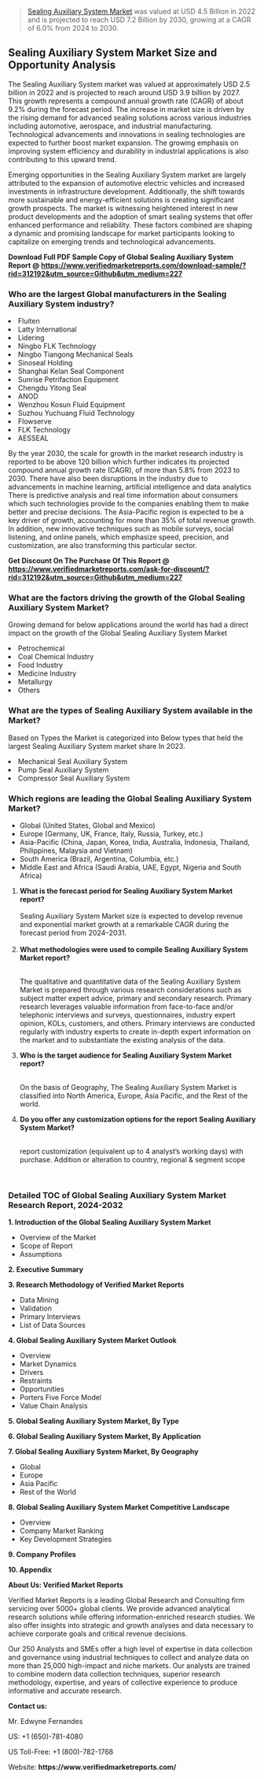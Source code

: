 <blockquote><p><p><a href="https://www.verifiedmarketreports.com/download-sample/?rid=312192&utm_source=Github&utm_medium=227" target="_blank">Sealing Auxiliary System Market</a> was valued at USD 4.5 Billion in 2022 and is projected to reach USD 7.2 Billion by 2030, growing at a CAGR of 6.0% from 2024 to 2030.</p></blockquote><p><h2>Sealing Auxiliary System Market Size and Opportunity Analysis</h2> <p>The Sealing Auxiliary System market was valued at approximately USD 2.5 billion in 2022 and is projected to reach around USD 3.9 billion by 2027. This growth represents a compound annual growth rate (CAGR) of about 9.2% during the forecast period. The increase in market size is driven by the rising demand for advanced sealing solutions across various industries including automotive, aerospace, and industrial manufacturing. Technological advancements and innovations in sealing technologies are expected to further boost market expansion. The growing emphasis on improving system efficiency and durability in industrial applications is also contributing to this upward trend.</p> <p>Emerging opportunities in the Sealing Auxiliary System market are largely attributed to the expansion of automotive electric vehicles and increased investments in infrastructure development. Additionally, the shift towards more sustainable and energy-efficient solutions is creating significant growth prospects. The market is witnessing heightened interest in new product developments and the adoption of smart sealing systems that offer enhanced performance and reliability. These factors combined are shaping a dynamic and promising landscape for market participants looking to capitalize on emerging trends and technological advancements.</p> </p><p class=""><strong>Download Full PDF Sample Copy of Global Sealing Auxiliary System Report @ <a href="https://www.verifiedmarketreports.com/download-sample/?rid=312192&amp;utm_source=Github&amp;utm_medium=227" target="_blank">https://www.verifiedmarketreports.com/download-sample/?rid=312192&amp;utm_source=Github&amp;utm_medium=227</a></strong></p><h3 id="" class="">Who are the largest Global manufacturers in the Sealing Auxiliary System industry?</h3><p><li>Fluiten</li><li> Latty International</li><li> Lidering</li><li> Ningbo FLK Technology</li><li> Ningbo Tiangong Mechanical Seals</li><li> Sinoseal Holding</li><li> Shanghai Kelan Seal Component</li><li> Sunrise Petrifaction Equipment</li><li> Chengdu Yitong Seal</li><li> ANOD</li><li> Wenzhou Kosun Fluid Equipment</li><li> Suzhou Yuchuang Fluid Technology</li><li> Flowserve</li><li> FLK Technology</li><li> AESSEAL</li></p><div class=""><div class="" dir="" data-message-author-role="" data-message-id="" data-message-model-slug=""><div class=""><div class=""><div class=""><div class="" dir="" data-message-author-role="" data-message-id="" data-message-model-slug=""><div class=""><div class=""><p>By the year 2030, the scale for growth in the market research industry is reported to be above 120 billion which further indicates its projected compound annual growth rate (CAGR), of more than 5.8% from 2023 to 2030. There have also been disruptions in the industry due to advancements in machine learning, artificial intelligence and data analytics There is predictive analysis and real time information about consumers which such technologies provide to the companies enabling them to make better and precise decisions. The Asia-Pacific region is expected to be a key driver of growth, accounting for more than 35% of total revenue growth. In addition, new innovative techniques such as mobile surveys, social listening, and online panels, which emphasize speed, precision, and customization, are also transforming this particular sector.</p><p><strong>Get Discount On The Purchase Of This Report @&nbsp; <a href="https://www.verifiedmarketreports.com/ask-for-discount/?rid=312192&amp;utm_source=Github&amp;utm_medium=227" target="_blank">https://www.verifiedmarketreports.com/ask-for-discount/?rid=312192&amp;utm_source=Github&amp;utm_medium=227</a></strong></p></div></div></div></div></div></div></div></div><h3 id="" class="">What are the factors driving the growth of the Global Sealing Auxiliary System Market?</h3><p id="" class="">Growing demand for below applications around the world has had a direct impact on the growth of the Global Sealing Auxiliary System Market</p><p id="" class=""><li>Petrochemical</li><li> Coal Chemical Industry</li><li> Food Industry</li><li> Medicine Industry</li><li> Metallurgy</li><li> Others</li></p><h3 id="" class="">What are the types of Sealing Auxiliary System available in the Market?</h3><p id="" class="">Based on Types the Market is categorized into Below types that held the largest Sealing Auxiliary System market share In 2023.</p><p id="" class=""><li>Mechanical Seal Auxiliary System</li><li> Pump Seal Auxiliary System</li><li> Compressor Seal Auxiliary System</li></p><h3 id="" class="">Which regions are leading the Global Sealing Auxiliary System Market?</h3><ul><li>Global (United States, Global and Mexico)</li><li>Europe (Germany, UK, France, Italy, Russia, Turkey, etc.)</li><li>Asia-Pacific (China, Japan, Korea, India, Australia, Indonesia, Thailand, Philippines, Malaysia and Vietnam)</li><li>South America (Brazil, Argentina, Columbia, etc.)</li><li>Middle East and Africa (Saudi Arabia, UAE, Egypt, Nigeria and South Africa)</li></ul><p><ol><li><strong>What is the forecast period for Sealing Auxiliary System Market report?<br /></strong><br /><span data-sheets-root="1" data-sheets-value="{&quot;1&quot;:2,&quot;2&quot;:&quot;XXXX size is expected to develop revenue and exponential market growth at a remarkable CAGR during the forecast period from 2024&ndash;2030.&quot;}" data-sheets-userformat="{&quot;2&quot;:12674,&quot;4&quot;:{&quot;1&quot;:2,&quot;2&quot;:16776960},&quot;10&quot;:2,&quot;11&quot;:0,&quot;15&quot;:&quot;Arial&quot;,&quot;16&quot;:12}">Sealing Auxiliary System Market size is expected to develop revenue and exponential market growth at a remarkable CAGR during the forecast period from 2024&ndash;2031.</span><br /><br /></li><li><strong>What methodologies were used to compile Sealing Auxiliary System Market report?<br /><br /></strong><p>The qualitative and quantitative data of the&nbsp;Sealing Auxiliary System Market is prepared through various research considerations such as subject matter expert advice, primary and secondary research. Primary research leverages valuable information from face-to-face and/or telephonic interviews and surveys, questionnaires, industry expert opinion, KOLs, customers, and others. Primary interviews are conducted regularly with industry experts to create in-depth expert information on the market and to substantiate the existing analysis of the data.&nbsp;</p></li><li><strong>Who is the target audience for Sealing Auxiliary System Market report?<br /><br /></strong><p>On the basis of Geography, The&nbsp;Sealing Auxiliary System Market is classified into North America, Europe, Asia Pacific, and the Rest of the world.</p></li><li><strong>Do you offer any customization options for the report Sealing Auxiliary System Market?<br /><br /></strong><p>report customization (equivalent up to 4 analyst&rsquo;s working days) with purchase. Addition or alteration to country, regional &amp; segment scope</p><p>&nbsp;</p></li></ol></p><h3 id="" class="">Detailed TOC of Global Sealing Auxiliary System Market Research Report, 2024-2032</h3><p id="" class=""><strong>1. Introduction of the Global Sealing Auxiliary System Market</strong></p><ul><li>Overview of the Market</li><li>Scope of Report</li><li>Assumptions</li></ul><p id="" class=""><strong>2. Executive Summary</strong></p><p id="" class=""><strong>3. Research Methodology of&nbsp;Verified Market Reports</strong></p><ul><li>Data Mining</li><li>Validation</li><li>Primary Interviews</li><li>List of Data Sources</li></ul><p id="" class=""><strong>4. Global Sealing Auxiliary System Market Outlook</strong></p><ul><li>Overview</li><li>Market Dynamics</li><li>Drivers</li><li>Restraints</li><li>Opportunities</li><li>Porters Five Force Model</li><li>Value Chain Analysis</li></ul><p id="" class=""><strong>5. Global Sealing Auxiliary System Market, By&nbsp;Type</strong></p><p id="" class=""><strong>6. Global Sealing Auxiliary System Market, By Application</strong></p><p id="" class=""><strong>7. Global Sealing Auxiliary System Market, By Geography</strong></p><ul><li>Global</li><li>Europe</li><li>Asia Pacific</li><li>Rest of the World</li></ul><p id="" class=""><strong>8. Global Sealing Auxiliary System Market Competitive Landscape</strong></p><ul><li>Overview</li><li>Company Market Ranking</li><li>Key Development Strategies</li></ul><p id="" class=""><strong>9. Company Profiles</strong></p><p id="" class=""><strong>10. Appendix</strong></p><p id="" class=""><strong>About Us: Verified Market Reports</strong></p><p id="" class="">Verified Market Reports is a leading Global Research and Consulting firm servicing over 5000+ global clients. We provide advanced analytical research solutions while offering information-enriched research studies. We also offer insights into strategic and growth analyses and data necessary to achieve corporate goals and critical revenue decisions.</p><p id="" class="">Our 250 Analysts and SMEs offer a high level of expertise in data collection and governance using industrial techniques to collect and analyze data on more than 25,000 high-impact and niche markets. Our analysts are trained to combine modern data collection techniques, superior research methodology, expertise, and years of collective experience to produce informative and accurate research.</p><p id="" class=""><strong>Contact us:</strong></p><p id="" class="">Mr. Edwyne Fernandes</p><p id="" class="">US: +1 (650)-781-4080</p><p id="" class="">US Toll-Free: +1 (800)-782-1768</p><p id="" class="">Website: <a target="" data-test-app-aware-link=""><strong>https://www.verifiedmarketreports.com/</strong></a></p>
